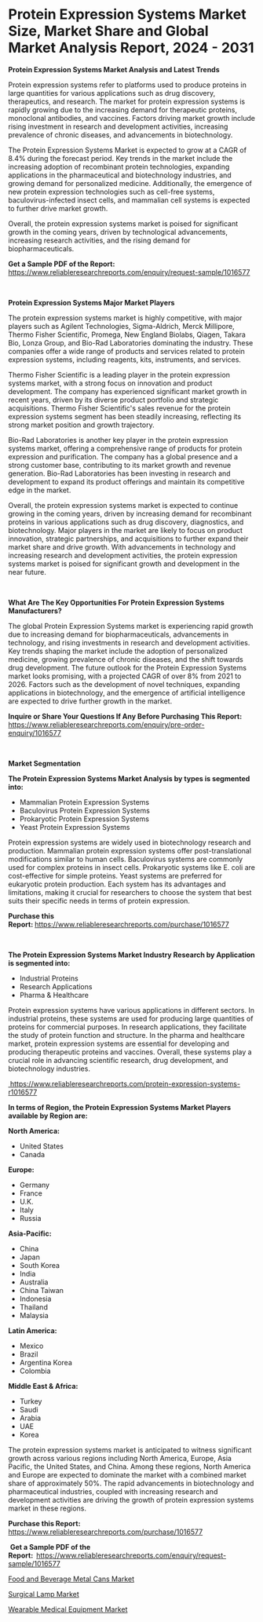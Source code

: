 <p><h1>Protein Expression Systems Market Size, Market Share and Global Market Analysis Report, 2024 - 2031</h1></p><p><strong>Protein Expression Systems Market Analysis and Latest Trends</strong></p>
<p><p>Protein expression systems refer to platforms used to produce proteins in large quantities for various applications such as drug discovery, therapeutics, and research. The market for protein expression systems is rapidly growing due to the increasing demand for therapeutic proteins, monoclonal antibodies, and vaccines. Factors driving market growth include rising investment in research and development activities, increasing prevalence of chronic diseases, and advancements in biotechnology.</p><p>The Protein Expression Systems Market is expected to grow at a CAGR of 8.4% during the forecast period. Key trends in the market include the increasing adoption of recombinant protein technologies, expanding applications in the pharmaceutical and biotechnology industries, and growing demand for personalized medicine. Additionally, the emergence of new protein expression technologies such as cell-free systems, baculovirus-infected insect cells, and mammalian cell systems is expected to further drive market growth.</p><p>Overall, the protein expression systems market is poised for significant growth in the coming years, driven by technological advancements, increasing research activities, and the rising demand for biopharmaceuticals.</p></p>
<p><strong>Get a Sample PDF of the Report:&nbsp;</strong> <a href="https://www.reliableresearchreports.com/enquiry/request-sample/1016577">https://www.reliableresearchreports.com/enquiry/request-sample/1016577</a></p>
<p>&nbsp;</p>
<p><strong>Protein Expression Systems Major Market Players</strong></p>
<p><p>The protein expression systems market is highly competitive, with major players such as Agilent Technologies, Sigma-Aldrich, Merck Millipore, Thermo Fisher Scientific, Promega, New England Biolabs, Qiagen, Takara Bio, Lonza Group, and Bio-Rad Laboratories dominating the industry. These companies offer a wide range of products and services related to protein expression systems, including reagents, kits, instruments, and services.</p><p>Thermo Fisher Scientific is a leading player in the protein expression systems market, with a strong focus on innovation and product development. The company has experienced significant market growth in recent years, driven by its diverse product portfolio and strategic acquisitions. Thermo Fisher Scientific's sales revenue for the protein expression systems segment has been steadily increasing, reflecting its strong market position and growth trajectory.</p><p>Bio-Rad Laboratories is another key player in the protein expression systems market, offering a comprehensive range of products for protein expression and purification. The company has a global presence and a strong customer base, contributing to its market growth and revenue generation. Bio-Rad Laboratories has been investing in research and development to expand its product offerings and maintain its competitive edge in the market.</p><p>Overall, the protein expression systems market is expected to continue growing in the coming years, driven by increasing demand for recombinant proteins in various applications such as drug discovery, diagnostics, and biotechnology. Major players in the market are likely to focus on product innovation, strategic partnerships, and acquisitions to further expand their market share and drive growth. With advancements in technology and increasing research and development activities, the protein expression systems market is poised for significant growth and development in the near future.</p></p>
<p>&nbsp;</p>
<p><strong>What Are The Key Opportunities For Protein Expression Systems Manufacturers?</strong></p>
<p><p>The global Protein Expression Systems market is experiencing rapid growth due to increasing demand for biopharmaceuticals, advancements in technology, and rising investments in research and development activities. Key trends shaping the market include the adoption of personalized medicine, growing prevalence of chronic diseases, and the shift towards drug development. The future outlook for the Protein Expression Systems market looks promising, with a projected CAGR of over 8% from 2021 to 2026. Factors such as the development of novel techniques, expanding applications in biotechnology, and the emergence of artificial intelligence are expected to drive further growth in the market.</p></p>
<p><strong>Inquire or Share Your Questions If Any Before Purchasing This Report:</strong> <a href="https://www.reliableresearchreports.com/enquiry/pre-order-enquiry/1016577">https://www.reliableresearchreports.com/enquiry/pre-order-enquiry/1016577</a></p>
<p>&nbsp;</p>
<p><strong>Market Segmentation</strong></p>
<p><strong>The Protein Expression Systems Market Analysis by types is segmented into:</strong></p>
<p><ul><li>Mammalian Protein Expression Systems</li><li>Baculovirus Protein Expression Systems</li><li>Prokaryotic Protein Expression Systems</li><li>Yeast Protein Expression Systems</li></ul></p>
<p><p>Protein expression systems are widely used in biotechnology research and production. Mammalian protein expression systems offer post-translational modifications similar to human cells. Baculovirus systems are commonly used for complex proteins in insect cells. Prokaryotic systems like E. coli are cost-effective for simple proteins. Yeast systems are preferred for eukaryotic protein production. Each system has its advantages and limitations, making it crucial for researchers to choose the system that best suits their specific needs in terms of protein expression.</p></p>
<p><strong>Purchase this Report:&nbsp;</strong><a href="https://www.reliableresearchreports.com/purchase/1016577">https://www.reliableresearchreports.com/purchase/1016577</a></p>
<p>&nbsp;</p>
<p><strong>The Protein Expression Systems Market Industry Research by Application is segmented into:</strong></p>
<p><ul><li>Industrial Proteins</li><li>Research Applications</li><li>Pharma & Healthcare</li></ul></p>
<p><p>Protein expression systems have various applications in different sectors. In industrial proteins, these systems are used for producing large quantities of proteins for commercial purposes. In research applications, they facilitate the study of protein function and structure. In the pharma and healthcare market, protein expression systems are essential for developing and producing therapeutic proteins and vaccines. Overall, these systems play a crucial role in advancing scientific research, drug development, and biotechnology industries.</p></p>
<p><a href="https://www.reliableresearchreports.com/protein-expression-systems-r1016577">&nbsp;https://www.reliableresearchreports.com/protein-expression-systems-r1016577</a></p>
<p><strong>In terms of Region, the Protein Expression Systems Market Players available by Region are:</strong></p>
<p>
    <p> <strong> North America: </strong>
        <ul>
            <li>United States</li>
            <li>Canada</li>
        </ul>
        </p> 
    <p> <strong> Europe: </strong>
        <ul>
            <li>Germany</li>
            <li>France</li>
            <li>U.K.</li>
            <li>Italy</li>
            <li>Russia</li>
        </ul>
        </p> 
    <p> <strong> Asia-Pacific: </strong>
        <ul>
            <li>China</li>
            <li>Japan</li>
            <li>South Korea</li>
            <li>India</li>
            <li>Australia</li>
            <li>China Taiwan</li>
            <li>Indonesia</li>
            <li>Thailand</li>
            <li>Malaysia</li>
        </ul>
        </p> 
    <p> <strong> Latin America: </strong>
        <ul>
            <li>Mexico</li>
            <li>Brazil</li>
            <li>Argentina Korea</li>
            <li>Colombia</li>
        </ul>
        </p> 
    <p> <strong> Middle East & Africa: </strong>
        <ul>
            <li>Turkey</li>
            <li>Saudi</li>
            <li>Arabia</li>
            <li>UAE</li>
            <li>Korea</li>
        </ul>
    </p>
    </p>
<p><p>The protein expression systems market is anticipated to witness significant growth across various regions including North America, Europe, Asia Pacific, the United States, and China. Among these regions, North America and Europe are expected to dominate the market with a combined market share of approximately 50%. The rapid advancements in biotechnology and pharmaceutical industries, coupled with increasing research and development activities are driving the growth of protein expression systems market in these regions.</p></p>
<p><strong>Purchase this Report: </strong><a href="https://www.reliableresearchreports.com/purchase/1016577">https://www.reliableresearchreports.com/purchase/1016577</a></p>
<p>&nbsp;<strong>Get a Sample PDF of the Report:&nbsp;&nbsp;</strong><a href="https://www.reliableresearchreports.com/enquiry/request-sample/1016577">https://www.reliableresearchreports.com/enquiry/request-sample/1016577</a></p>
<p><strong></strong></p>
<p><p><a href="https://github.com/waylose1223/Market-Research-Report-List-1/blob/main/food-and-beverage-metal-cans-market.md">Food and Beverage Metal Cans Market</a></p><p><a href="https://github.com/hzxpgedq27/Market-Research-Report-List-1/blob/main/surgical-lamp-market.md">Surgical Lamp Market</a></p><p><a href="https://github.com/EdwarWatkinXXdd/Market-Research-Report-List-1/blob/main/wearable-medical-equipment-market.md">Wearable Medical Equipment Market</a></p></p>